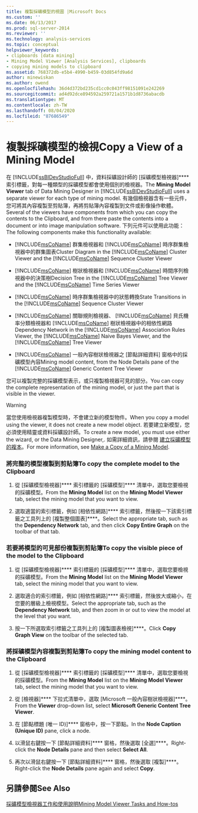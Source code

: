 ```yaml
---
title: 複製採礦模型的視圖 |Microsoft Docs
ms.custom: ''
ms.date: 06/13/2017
ms.prod: sql-server-2014
ms.reviewer: ''
ms.technology: analysis-services
ms.topic: conceptual
helpviewer_keywords:
- clipboards [data mining]
- Mining Model Viewer [Analysis Services], clipboards
- copying mining models to clipboard
ms.assetid: 768372db-e5b4-4990-b459-03d854fd9a6d
author: minewiskan
ms.author: owend
ms.openlocfilehash: 36d4d372bd235cd1cc0c043ff98151091e242269
ms.sourcegitcommit: ad4d92dce894592a259721a1571b1d8736abacdb
ms.translationtype: MT
ms.contentlocale: zh-TW
ms.lasthandoff: 08/04/2020
ms.locfileid: "87686549"
---
```

# <a name="copy-a-view-of-a-mining-model"></a><span data-ttu-id="f5057-102">複製採礦模型的檢視</span><span class="sxs-lookup"><span data-stu-id="f5057-102">Copy a View of a Mining Model</span></span>
  <span data-ttu-id="f5057-103">在 [!INCLUDE[ssBIDevStudioFull](../../includes/ssbidevstudiofull-md.md)] 中，資料採礦設計師的 [採礦模型檢視器]\*\*\*\* 索引標籤，對每一種類型的採礦模型都會使用個別的檢視器。</span><span class="sxs-lookup"><span data-stu-id="f5057-103">The **Mining Model Viewer** tab of Data Mining Designer in [!INCLUDE[ssBIDevStudioFull](../../includes/ssbidevstudiofull-md.md)] uses a separate viewer for each type of mining model.</span></span> <span data-ttu-id="f5057-104">有幾個檢視器含有一些元件，您可將其內容複製至剪貼簿，再將剪貼簿內容複製到文件或影像操作軟體。</span><span class="sxs-lookup"><span data-stu-id="f5057-104">Several of the viewers have components from which you can copy the contents to the Clipboard, and from there paste the contents into a document or into image manipulation software.</span></span> <span data-ttu-id="f5057-105">下列元件可以使用此功能：</span><span class="sxs-lookup"><span data-stu-id="f5057-105">The following components make this functionality available:</span></span>  
  
-   <span data-ttu-id="f5057-106">[!INCLUDE[msCoName](../../includes/msconame-md.md)] 群集檢視器和 [!INCLUDE[msCoName](../../includes/msconame-md.md)] 時序群集檢視器中的群集圖表</span><span class="sxs-lookup"><span data-stu-id="f5057-106">Cluster Diagram in the [!INCLUDE[msCoName](../../includes/msconame-md.md)] Cluster Viewer and the [!INCLUDE[msCoName](../../includes/msconame-md.md)] Sequence Cluster Viewer</span></span>  
  
-   <span data-ttu-id="f5057-107">[!INCLUDE[msCoName](../../includes/msconame-md.md)] 樹狀檢視器和 [!INCLUDE[msCoName](../../includes/msconame-md.md)] 時間序列檢視器中的決策樹</span><span class="sxs-lookup"><span data-stu-id="f5057-107">Decision Tree in the [!INCLUDE[msCoName](../../includes/msconame-md.md)] Tree Viewer and the [!INCLUDE[msCoName](../../includes/msconame-md.md)] Time Series Viewer</span></span>  
  
-   <span data-ttu-id="f5057-108">[!INCLUDE[msCoName](../../includes/msconame-md.md)] 時序群集檢視器中的狀態轉換</span><span class="sxs-lookup"><span data-stu-id="f5057-108">State Transitions in the [!INCLUDE[msCoName](../../includes/msconame-md.md)] Sequence Cluster Viewer</span></span>  
  
-   <span data-ttu-id="f5057-109">[!INCLUDE[msCoName](../../includes/msconame-md.md)] 關聯規則檢視器、 [!INCLUDE[msCoName](../../includes/msconame-md.md)] 貝氏機率分類檢視器和 [!INCLUDE[msCoName](../../includes/msconame-md.md)] 樹狀檢視器中的相依性網路</span><span class="sxs-lookup"><span data-stu-id="f5057-109">Dependency Network in the [!INCLUDE[msCoName](../../includes/msconame-md.md)] Association Rules Viewer, the [!INCLUDE[msCoName](../../includes/msconame-md.md)] Naive Bayes Viewer, and the [!INCLUDE[msCoName](../../includes/msconame-md.md)] Tree Viewer</span></span>  
  
-   <span data-ttu-id="f5057-110">[!INCLUDE[msCoName](../../includes/msconame-md.md)] 一般內容樹狀檢視器之 [節點詳細資料] 窗格中的採礦模型內容</span><span class="sxs-lookup"><span data-stu-id="f5057-110">Mining model content, from the Node Details pane of the [!INCLUDE[msCoName](../../includes/msconame-md.md)] Generic Content Tree Viewer</span></span>  
  
 <span data-ttu-id="f5057-111">您可以複製完整的採礦模型表示，或只複製檢視器可見的部分。</span><span class="sxs-lookup"><span data-stu-id="f5057-111">You can copy the complete representation of the mining model, or just the part that is visible in the viewer.</span></span>  
  
> [!WARNING]  
>  <span data-ttu-id="f5057-112">當您使用檢視器複製模型時，不會建立新的模型物件。</span><span class="sxs-lookup"><span data-stu-id="f5057-112">When you copy a model using the viewer, it does not create a new model object.</span></span> <span data-ttu-id="f5057-113">若要建立新模型，您必須使用精靈或資料採礦設計師。</span><span class="sxs-lookup"><span data-stu-id="f5057-113">To create a new model, you must use either the wizard, or the Data Mining Designer,.</span></span> <span data-ttu-id="f5057-114">如需詳細資訊，請參閱 [建立採礦模型的複本](make-a-copy-of-a-mining-model.md)。</span><span class="sxs-lookup"><span data-stu-id="f5057-114">For more information, see [Make a Copy of a Mining Model](make-a-copy-of-a-mining-model.md).</span></span>  
  
### <a name="to-copy-the-complete-model-to-the-clipboard"></a><span data-ttu-id="f5057-115">將完整的模型複製到剪貼簿</span><span class="sxs-lookup"><span data-stu-id="f5057-115">To copy the complete model to the Clipboard</span></span>  
  
1.  <span data-ttu-id="f5057-116">從 [採礦模型檢視器]\*\*\*\* 索引標籤的 [採礦模型]\*\*\*\* 清單中，選取您要檢視的採礦模型。</span><span class="sxs-lookup"><span data-stu-id="f5057-116">From the **Mining Model** list on the **Mining Model Viewer** tab, select the mining model that you want to view.</span></span>  
  
2.  <span data-ttu-id="f5057-117">選取適當的索引標籤，例如 [相依性網路]\*\*\*\* 索引標籤，然後按一下該索引標籤之工具列上的 [複製整個圖表]\*\*\*\*。</span><span class="sxs-lookup"><span data-stu-id="f5057-117">Select the appropriate tab, such as the **Dependency Network** tab, and then click **Copy Entire Graph** on the toolbar of that tab.</span></span>  
  
### <a name="to-copy-the-visible-piece-of-the-model-to-the-clipboard"></a><span data-ttu-id="f5057-118">若要將模型的可見部份複製到剪貼簿</span><span class="sxs-lookup"><span data-stu-id="f5057-118">To copy the visible piece of the model to the Clipboard</span></span>  
  
1.  <span data-ttu-id="f5057-119">從 [採礦模型檢視器]\*\*\*\* 索引標籤的 [採礦模型]\*\*\*\* 清單中，選取您要檢視的採礦模型。</span><span class="sxs-lookup"><span data-stu-id="f5057-119">From the **Mining Model** list on the **Mining Model Viewer** tab, select the mining model that you want to view.</span></span>  
  
2.  <span data-ttu-id="f5057-120">選取適合的索引標籤，例如 [相依性網路]\*\*\*\* 索引標籤，然後放大或縮小，在您要的層級上檢視模型。</span><span class="sxs-lookup"><span data-stu-id="f5057-120">Select the appropriate tab, such as the **Dependency Network** tab, and then zoom in or out to view the model at the level that you want.</span></span>  
  
3.  <span data-ttu-id="f5057-121">按一下所選取索引標籤之工具列上的 [複製圖表檢視]\*\*\*\*。</span><span class="sxs-lookup"><span data-stu-id="f5057-121">Click **Copy Graph View** on the toolbar of the selected tab.</span></span>  
  
### <a name="to-copy-the-mining-model-content-to-the-clipboard"></a><span data-ttu-id="f5057-122">將採礦模型內容複製到剪貼簿</span><span class="sxs-lookup"><span data-stu-id="f5057-122">To copy the mining model content to the Clipboard</span></span>  
  
1.  <span data-ttu-id="f5057-123">從 [採礦模型檢視器]\*\*\*\* 索引標籤的 [採礦模型]\*\*\*\* 清單中，選取您要檢視的採礦模型。</span><span class="sxs-lookup"><span data-stu-id="f5057-123">From the **Mining Model** list on the **Mining Model Viewer** tab, select the mining model that you want to view.</span></span>  
  
2.  <span data-ttu-id="f5057-124">從 [檢視器]\*\*\*\* 下拉式清單中，選取 [Microsoft 一般內容樹狀檢視器]\*\*\*\*。</span><span class="sxs-lookup"><span data-stu-id="f5057-124">From the **Viewer** drop-down list, select **Microsoft Generic Content Tree Viewer**.</span></span>  
  
3.  <span data-ttu-id="f5057-125">在 [節點標題 (唯一 ID)]\*\*\*\* 窗格中，按一下節點。</span><span class="sxs-lookup"><span data-stu-id="f5057-125">In the **Node Caption (Unique ID)** pane, click a node.</span></span>  
  
4.  <span data-ttu-id="f5057-126">以滑鼠右鍵按一下 [節點詳細資料]\*\*\*\* 窗格，然後選取 [全選]\*\*\*\*。</span><span class="sxs-lookup"><span data-stu-id="f5057-126">Right-click the **Node Details** pane and then select **Select All**.</span></span>  
  
5.  <span data-ttu-id="f5057-127">再次以滑鼠右鍵按一下 [節點詳細資料]\*\*\*\* 窗格，然後選取 [複製]\*\*\*\*。</span><span class="sxs-lookup"><span data-stu-id="f5057-127">Right-click the **Node Details** pane again and select **Copy**.</span></span>  
  
## <a name="see-also"></a><span data-ttu-id="f5057-128">另請參閱</span><span class="sxs-lookup"><span data-stu-id="f5057-128">See Also</span></span>  
 [<span data-ttu-id="f5057-129">採礦模型檢視器工作和使用說明</span><span class="sxs-lookup"><span data-stu-id="f5057-129">Mining Model Viewer Tasks and How-tos</span></span>](mining-model-viewer-tasks-and-how-tos.md)  
  
  
